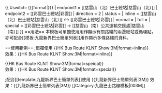 {{ #switch: {{{format|}}}
  | endpoint1 = [[慈雲山（北）巴士總站|慈雲山（北）]]
  | endpoint2 = [[彩雲巴士總站|彩雲]]
  | direction = 2
  | status =
  | inline = [[慈雲山（北）巴士總站|慈雲山（北）]] ↔ [[彩雲巴士總站|彩雲]]
  | normal =
  | full =
  | special = [[彩雲巴士總站|彩雲]] → [[慈雲山（南）公共運輸交匯處|慈雲山（南）]] 
}}<noinclude>
==用法==
本模板可單獨使用用作顯示有關路綫的兩邊總站或循環點，亦可配合[[模板:九龍新界巴士簡單列表]]用作顯示多條路綫的資料。

==使用範例==
;單獨使用
<nowiki>{{HK Bus Route KLNT Show:3M|format=inline}}</nowiki><br>
效果：{{HK Bus Route KLNT Show:3M|format=inline}}

<nowiki>{{HK Bus Route KLNT Show:3M|format=speical}}</nowiki><br>
效果：{{HK Bus Route KLNT Show:3M|format=special}}

;配合[[template:九龍新界巴士簡單列表]]使用
<nowiki>{{九龍新界巴士簡單列表|3M}}</nowiki>
效果：{{九龍新界巴士簡單列表|3M}}
[[Category:九龍巴士路線模板|003M]]</noinclude>